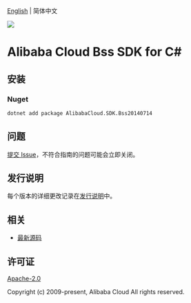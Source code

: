 [English](README.md) | 简体中文

![](https://aliyunsdk-pages.alicdn.com/icons/AlibabaCloud.svg)

# Alibaba Cloud Bss SDK for C#

## 安装

### Nuget

```bash
dotnet add package AlibabaCloud.SDK.Bss20140714
```

## 问题

[提交 Issue](https://github.com/aliyun/alibabacloud-csharp-sdk/issues/new)，不符合指南的问题可能会立即关闭。

## 发行说明

每个版本的详细更改记录在[发行说明](./ChangeLog.md)中。

## 相关

* [最新源码](https://github.com/aliyun/alibabacloud-csharp-sdk/)

## 许可证

[Apache-2.0](http://www.apache.org/licenses/LICENSE-2.0)

Copyright (c) 2009-present, Alibaba Cloud All rights reserved.
